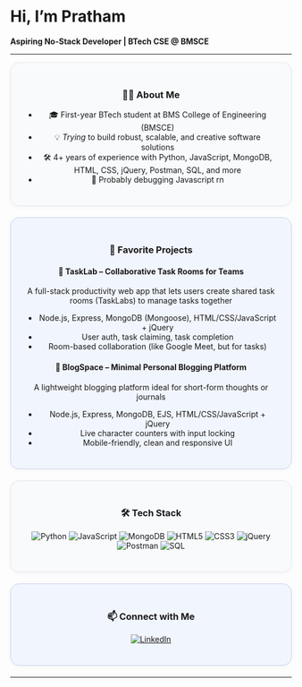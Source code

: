 # Hi, I’m Pratham

**Aspiring No-Stack Developer | BTech CSE @ BMSCE**

---

<div align="center" style="background: #f8fafc; border-radius: 16px; border: 1px solid #e5e7eb; padding: 24px; margin-bottom: 20px; box-shadow: 0 2px 8px rgba(0,0,0,0.04);">

### 👨‍💻 About Me

- 🎓 First-year BTech student at BMS College of Engineering (BMSCE)
- 💡 *Trying* to build robust, scalable, and creative software solutions
- 🛠️ 4+ years of experience with Python, JavaScript, MongoDB, HTML, CSS, jQuery, Postman, SQL, and more
- 🚀 Probably debugging Javascript rn

</div>

<div align="center" style="background: #f1f5fd; border-radius: 16px; border: 1px solid #c7d3ea; padding: 24px; margin-bottom: 20px; box-shadow: 0 2px 8px rgba(0,0,0,0.04);">

### 🌟 Favorite Projects

#### 🧪 TaskLab – Collaborative Task Rooms for Teams  
A full-stack productivity web app that lets users create shared task rooms (TaskLabs) to manage tasks together  
- Node.js, Express, MongoDB (Mongoose), HTML/CSS/JavaScript + jQuery  
- User auth, task claiming, task completion  
- Room-based collaboration (like Google Meet, but for tasks)

#### 📝 BlogSpace – Minimal Personal Blogging Platform  
A lightweight blogging platform ideal for short-form thoughts or journals  
- Node.js, Express, MongoDB, EJS, HTML/CSS/JavaScript + jQuery  
- Live character counters with input locking  
- Mobile-friendly, clean and responsive UI

</div>

<div align="center" style="background: #f8fafc; border-radius: 16px; border: 1px solid #e5e7eb; padding: 24px; margin-bottom: 20px; box-shadow: 0 2px 8px rgba(0,0,0,0.04);">

### 🛠️ Tech Stack

![Python](https://img.shields.io/badge/Python-3670A0?style=for-the-badge&logo=python&logoColor=ffdd54) 
![JavaScript](https://img.shields.io/badge/JavaScript-F7DF1E?style=for-the-badge&logo=javascript&logoColor=black)
![MongoDB](https://img.shields.io/badge/MongoDB-4EA94B?style=for-the-badge&logo=mongodb&logoColor=white)
![HTML5](https://img.shields.io/badge/HTML5-E34F26?style=for-the-badge&logo=html5&logoColor=white)
![CSS3](https://img.shields.io/badge/CSS3-1572B6?style=for-the-badge&logo=css3&logoColor=white)
![jQuery](https://img.shields.io/badge/jQuery-0769AD?style=for-the-badge&logo=jquery&logoColor=white)
![Postman](https://img.shields.io/badge/Postman-FF6C37?style=for-the-badge&logo=postman&logoColor=white)
![SQL](https://img.shields.io/badge/SQL-4479A1?style=for-the-badge&logo=sqlite&logoColor=white)

</div>

<div align="center" style="background: #f1f5fd; border-radius: 16px; border: 1px solid #c7d3ea; padding: 24px; margin-bottom: 20px; box-shadow: 0 2px 8px rgba(0,0,0,0.04);">

### 📫 Connect with Me

[![LinkedIn](https://img.shields.io/badge/LinkedIn-blue?style=for-the-badge&logo=linkedin)](https://www.linkedin.com/in/pratham-gopal-112a04369/)

</div>

---
